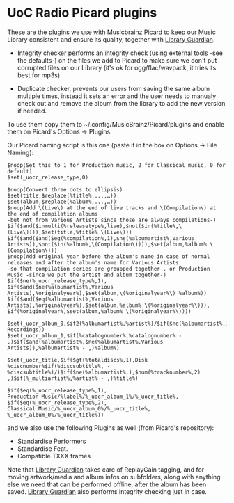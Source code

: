 # UoC Radio Picard plugins

These are the plugins we use with Musicbrainz Picard to keep our Music Library consistent and ensure its quality, together with [Library Guardian](https://github.com/UoC-Radio/libguard).

* Integrity checker performs an integrity check (using external tools -see the defaults-) on the files we add to Picard to make sure we don't put corrupted files on our Library (it's ok for ogg/flac/wavpack, it tries its best for mp3s).

* Duplicate checker, prevents our users from saving the same album multiple times, instead it sets an error and the user needs to manualy check out and remove the album from the library to add the new version if needed.

To use them copy them to ~/.config/MusicBrainz/Picard/plugins and enable them on Picard's Options -> Plugins.

Our Picard naming script is this one (paste it in the box on Options -> File Naming):

```
$noop(Set this to 1 for Production music, 2 for Classical music, 0 for default)
$set(_uocr_release_type,0)

$noop(Convert three dots to ellipsis)
$set(title,$replace(%title%,...,…))
$set(album,$replace(%album%,...,…))
$noop(Add \(Live\) at the end of live tracks and \(Compilation\) at the end of compilation albums
-but not from Various Artists since those are always compilations-)
$if($and($inmulti(%releasetype%,live),$not($in(%title%,\(Live\)))),$set(title,%title% \(Live\)))
$if($and($and($eq(%compilation%,1),$ne(%albumartist%,Various Artists)),$not($in(%album%,\(Compilation\)))),$set(album,%album% \(Compilation\)))
$noop(Add original year before the album's name in case of normal releases and after the album's name for Various Artists
-so that compilation series are groupped together-, or Production Music -since we put the artist and album together-)
$if($ne(%_uocr_release_type%,1),
$if($and($ne(%albumartist%,Various Artists),%originalyear%),$set(album,\(%originalyear%\) %album%))
$if($and($eq(%albumartist%,Various Artists),%originalyear%),$set(album,%album% \(%originalyear%\))),
$if(%originalyear%,$set(album,%album% \(%originalyear%\))))

$set(_uocr_album_0,$if2(%albumartist%,%artist%)/$if($ne(%albumartist%,),%album%,Standalone Recordings))
$set(_uocr_album_1,$if(%catalognumber%,%catalognumber% - ,)$if($and(%albumartist%,$ne(%albumartist%,Various Artists)),%albumartist% - ,)%album%)

$set(_uocr_title,$if($gt(%totaldiscs%,1),Disk %discnumber%$if(%discsubtitle%, - %discsubtitle%)/)$if($ne(%albumartist%,),$num(%tracknumber%,2) ,)$if(%_multiartist%,%artist% - ,)%title%)

$if($eq(%_uocr_release_type%,1),
Production Music/%label%/%_uocr_album_1%/%_uocr_title%,
$if($eq(%_uocr_release_type%,2),
Classical Music/%_uocr_album_0%/%_uocr_title%,
%_uocr_album_0%/%_uocr_title%))
```
and we also use the following Plugins as well (from Picard's repository):

* Standardise Performers
* Standardise Feat.
* Compatible TXXX frames


Note that [Library Guardian](https://github.com/UoC-Radio/libguard) takes care of ReplayGain tagging, and for moving artwork/media and album infos on subfolders, along with anything else we need that can be performed offline, after the album has been saved. [Library Guardian](https://github.com/UoC-Radio/libguard) also performs integrity checking just in case.
